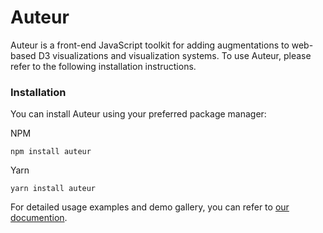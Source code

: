 # Auteur

Auteur is a front-end JavaScript toolkit for adding augmentations to web-based D3 visualizations and visualization systems.
To use Auteur, please refer to the following installation instructions.

### Installation

You can install Auteur using your preferred package manager:

NPM
```
npm install auteur
```

Yarn
```
yarn install auteur
```

For detailed usage examples and demo gallery, you can refer to [our documention](https://auteur-vis.github.io/auteur-doc/).